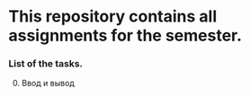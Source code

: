 # This repository contains all assignments for the semester.

### List of the tasks.

0. Ввод и вывод
